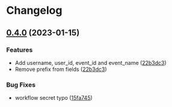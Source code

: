 # Changelog

## [0.4.0](https://github.com/NyCodeGHG/traewelling-exporter/compare/0.3.0...v0.4.0) (2023-01-15)


### Features

* Add username, user_id, event_id and event_name ([22b3dc3](https://github.com/NyCodeGHG/traewelling-exporter/commit/22b3dc3b870d5850843e739a38dc9ca6ef979566))
* Remove prefix from fields ([22b3dc3](https://github.com/NyCodeGHG/traewelling-exporter/commit/22b3dc3b870d5850843e739a38dc9ca6ef979566))


### Bug Fixes

* workflow secret typo ([15fa745](https://github.com/NyCodeGHG/traewelling-exporter/commit/15fa745d252293ec933769c981d3e576381bc33e))
